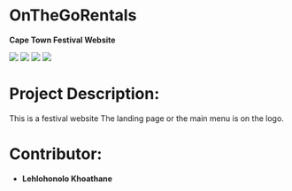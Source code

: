 # OnTheGoRentals

**Cape Town Festival Website**

![](https://img.shields.io/badge/Spring_boot_3-blueviolet?style=for-the-badge)
![](https://img.shields.io/badge/Spring_Security_6-blueviolet?style=for-the-badge)
![](https://img.shields.io/badge/Java_17-yellow?style=for-the-badge)
![](https://img.shields.io/badge/Json_web_token-blue?style=for-the-badge)  

# Project Description:
This is a festival website
The landing page or the main menu is on the logo.

# Contributor:

- **Lehlohonolo Khoathane**



